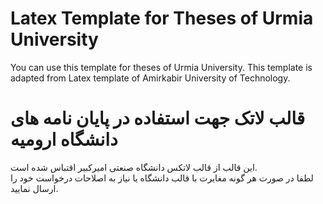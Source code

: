 # Latex Template for Theses of Urmia University
You can use this template for theses of Urmia University.
This template is adapted from Latex template of Amirkabir University of Technology.

# قالب لاتک جهت استفاده در پایان نامه های دانشگاه ارومیه
این قالب از قالب لاتکس دانشگاه صنعتی امیرکبیر اقتباس شده است.  
لطفا در صورت هر گونه مغایرت با قالب دانشگاه یا نیاز به اصلاحات درخواست خود را ارسال نمایید.
